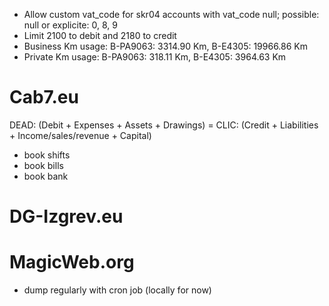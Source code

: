 - Allow custom vat_code for skr04 accounts with vat_code null; possible: null or explicite: 0, 8, 9
- Limit 2100 to debit and 2180 to credit
- Business Km usage: B-PA9063: 3314.90 Km, B-E4305: 19966.86 Km
- Private Km usage: B-PA9063: 318.11 Km, B-E4305: 3964.63 Km

# Cab7.eu
DEAD: (Debit + Expenses + Assets + Drawings) = CLIC: (Credit + Liabilities + Income/sales/revenue + Capital)
- book shifts
- book bills
- book bank

# DG-Izgrev.eu

# MagicWeb.org
- dump regularly with cron job (locally for now)
